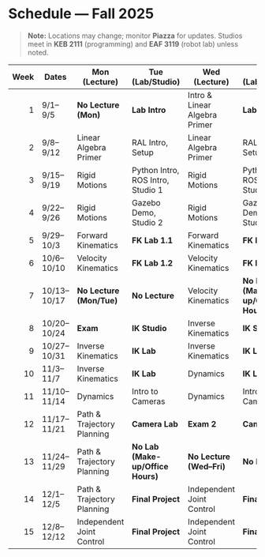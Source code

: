 # Schedule — Fall 2025

> **Note:** Locations may change; monitor **Piazza** for updates. Studios meet in **KEB 2111** (programming) and **EAF 3119** (robot lab) unless noted.

| Week | Dates | Mon (Lecture) | Tue (Lab/Studio) | Wed (Lecture) | Thu (Lab/Studio) | Fri (Lab/Studio) |
|---:|---|---|---|---|---|---|
| 1 | 9/1–9/5 | **No Lecture (Mon)** | **Lab Intro** | Intro & Linear Algebra Primer | **Lab Intro** | **Lab Intro** |
| 2 | 9/8–9/12 | Linear Algebra Primer | RAL Intro, Setup | Linear Algebra Primer | RAL Intro, Setup | RAL Intro, Setup |
| 3 | 9/15–9/19 | Rigid Motions | Python Intro, ROS Intro, Studio 1 | Rigid Motions | Python Intro, ROS Intro, Studio 1 | Python Intro, ROS Intro, Studio 1 |
| 4 | 9/22–9/26 | Rigid Motions | Gazebo Demo, Studio 2 | Rigid Motions | Gazebo Demo, Studio 2 | Gazebo Demo, Studio 2 |
| 5 | 9/29–10/3 | Forward Kinematics | **FK Lab 1.1** | Forward Kinematics | **FK Lab 1.1** | **FK Lab 1.1** |
| 6 | 10/6–10/10 | Velocity Kinematics | **FK Lab 1.2** | Velocity Kinematics | **FK Lab 1.2** | **FK Lab 1.2** |
| 7 | 10/13–10/17 | **No Lecture (Mon/Tue)** | **No Lecture** | Velocity Kinematics | **No Lab (Make-up/Office Hours)** | **No Lab (Make-up/Office Hours)** |
| 8 | 10/20–10/24 | **Exam** | **IK Studio** | Inverse Kinematics | **IK Studio** | **IK Studio** |
| 9 | 10/27–10/31 | Inverse Kinematics | **IK Lab** | Inverse Kinematics | **IK Lab** | **IK Lab** |
| 10 | 11/3–11/7 | Inverse Kinematics | **IK Lab** | Dynamics | **IK Lab** | **IK Lab** |
| 11 | 11/10–11/14 | Dynamics | Intro to Cameras | Dynamics | Intro to Cameras | Intro to Cameras |
| 12 | 11/17–11/21 | Path & Trajectory Planning | **Camera Lab** | **Exam 2** | **Camera Lab** | **Camera Lab** |
| 13 | 11/24–11/29 | Path & Trajectory Planning | **No Lab (Make-up/Office Hours)** | **No Lecture (Wed–Fri)** | **No Lecture** | **No Lecture** |
| 14 | 12/1–12/5 | Path & Trajectory Planning | **Final Project** | Independent Joint Control | **Final Project** | **Final Project** |
| 15 | 12/8–12/12 | Independent Joint Control | **Final Project** | Independent Joint Control | **Final Project** | **Final Project** |
